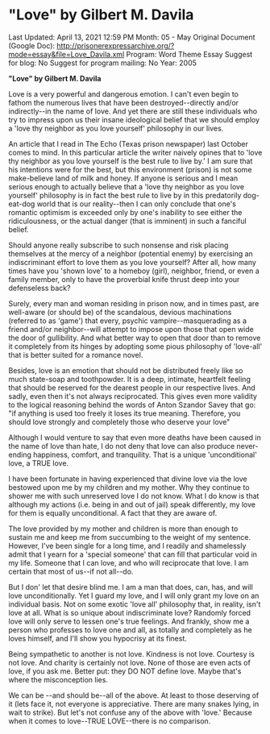 # "Love" by Gilbert M. Davila

Last Updated: April 13, 2021 12:59 PM
Month: 05 - May
Original Document (Google Doc): http://prisonerexpressarchive.org/?mode=essay&file=Love_Davila.xml
Program: Word Theme Essay
Suggest for blog: No
Suggest for program mailing: No
Year: 2005

**"Love" by Gilbert M. Davila**

Love is a very powerful and dangerous emotion. I can't even begin to fathom the numerous lives that have been destroyed--directly and/or indirectly--in the name of love. And yet there are still these individuals who try to impress upon us their insane ideological belief that we should employ a 'love thy neighbor as you love yourself' philosophy in our lives.

An article that I read in The Echo (Texas prison newspaper) last October comes to mind. In this particular article the writer naively opines that to 'love thy neighbor as you love yourself is the best rule to live by.' I am sure that his intentions were for the best, but this environment (prison) is not some make-believe land of milk and honey. If anyone is serious and I mean serious enough to actually believe that a 'love thy neighbor as you love yourself' philosophy is in fact the best rule to live by in this predatorily dog-eat-dog world that is our reality--then I can only conclude that one's romantic optimism is exceeded only by one's inability to see either the ridiculousness, or the actual danger (that is imminent) in such a fanciful belief.

Should anyone really subscribe to such nonsense and risk placing themselves at the mercy of a neighbor (potential enemy) by exercising an indiscriminant effort to love them as you love yourself? After all, how many times have you 'shown love' to a homeboy (girl), neighbor, friend, or even a family member, only to have the proverbial knife thrust deep into your defenseless back?

Surely, every man and woman residing in prison now, and in times past, are well-aware (or should be) of the scandalous, devious machinations (referred to as 'game') that every, psychic vampire--masquerading as a friend and/or neighbor--will attempt to impose upon those that open wide the door of gullibility. And what better way to open that door than to remove it completely from its hinges by adopting some pious philosophy of 'love-all' that is better suited for a romance novel.

Besides, love is an emotion that should not be distributed freely like so much state-soap and toothpowder. It is a deep, intimate, heartfelt feeling that should be reserved for the dearest people in our respective lives. And sadly, even then it's not always reciprocated. This gives even more validity to the logical reasoning behind the words of Anton Szandor Savey that go: "if anything is used too freely it loses its true meaning. Therefore, you should love strongly and completely those who deserve your love"

Although I would venture to say that even more deaths have been caused in the name of love than hate, I do not deny that love can also produce never-ending happiness, comfort, and tranquility. That is a unique 'unconditional' love, a TRUE love.

I have been fortunate in having experienced that divine love via the love bestowed upon me by my children and my mother. Why they continue to shower me with such unreserved love I do not know. What I do know is that although my actions (i.e. being in and out of jail) speak differently, my love for them is equally unconditional. A fact that they are aware of.

The love provided by my mother and children is more than enough to sustain me and keep me from succumbing to the weight of my sentence. However, I've been single for a long time, and I readily and shamelessly admit that I yearn for a 'special someone' that can fill that particular void in my life. Someone that I can love, and who will reciprocate that love. I am certain that most of us--if not all--do.

But I don' let that desire blind me. I am a man that does, can, has, and will love unconditionally. Yet I guard my love, and I will only grant my love on an individual basis. Not on some exotic 'love all' philosophy that, in reality, isn't love at all. What is so unique about indiscriminate love? Randomly forced love will only serve to lessen one's true feelings. And frankly, show me a person who professes to love one and all, as totally and completely as he loves himself, and I'll show you hypocrisy at its finest.

Being sympathetic to another is not love. Kindness is not love. Courtesy is not love. And charity is certainly not love. None of those are even acts of love, if you ask me. Better put: they DO NOT define love. Maybe that's where the misconception lies.

We can be --and should be--all of the above. At least to those deserving of it (lets face it, not everyone is appreciative. There are many snakes lying, in wait to strike). But let's not confuse any of the above with 'love.' Because when it comes to love--TRUE LOVE--there is no comparison.